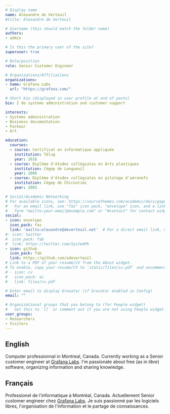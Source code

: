 ```yaml
---
# Display name
name: Alexandre de Verteuil
#title: Alexandre de Verteuil

# Username (this should match the folder name)
authors:
- admin

# Is this the primary user of the site?
superuser: true

# Role/position
role: Senior Customer Engineer

# Organizations/Affiliations
organizations:
- name: Grafana Labs
  url: "https://grafana.com/"

# Short bio (displayed in user profile at end of posts)
bio: I do systems administration and customer support

interests:
- Systems administration
- Business documentation
- Parkour
- Art

education:
  courses:
  - course: Certificat en informatique appliquée
    institution: Téluq
    year: 2016
  - course: Diplôme d'études collégiales en Arts plastiques
    institution: Cégep de Longueuil
    year: 2006
  - course: Diplôme d'études collégiales en pilotage d'aéronefs
    institution: Cégep de Chicoutimi
    year: 2003

# Social/Academic Networking
# For available icons, see: https://sourcethemes.com/academic/docs/page-builder/#icons
#   For an email link, use "fas" icon pack, "envelope" icon, and a link in the
#   form "mailto:your-email@example.com" or "#contact" for contact widget.
social:
- icon: envelope
  icon_pack: fas
  link: 'mailto:alexandre@deverteuil.net'  # For a direct email link, use "mailto:test@example.org".
#- icon: twitter
#  icon_pack: fab
#  link: https://twitter.com/SystemPk
- icon: github
  icon_pack: fab
  link: https://github.com/adeverteuil
# Link to a PDF of your resume/CV from the About widget.
# To enable, copy your resume/CV to `static/files/cv.pdf` and uncomment the lines below.
# - icon: cv
#   icon_pack: ai
#   link: files/cv.pdf

# Enter email to display Gravatar (if Gravatar enabled in Config)
email: ""

# Organizational groups that you belong to (for People widget)
#   Set this to `[]` or comment out if you are not using People widget.
user_groups:
- Researchers
- Visitors
---
```


## English

Computer professionnal in Montreal, Canada.
Currently working as a Senior customer engineer at [Grafana Labs](https://grafana.com/).
I'm passionate about free (as in *libre*) software, organizing information and sharing knowledge.

## Français

Professionel de l'informatique à Montréal, Canada.
Actuellement Senior customer engineer chez [Grafana Labs](https://grafana.com/).
Je suis passionné par les logiciels libres, l'organisation de l'information et le partage de connaissances. 
